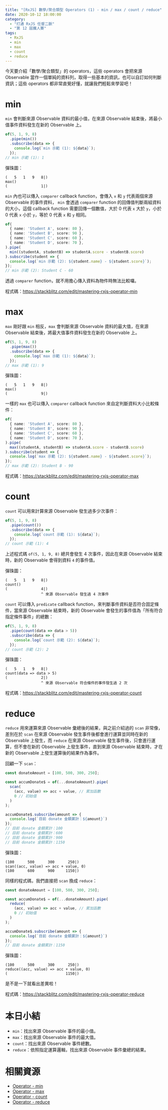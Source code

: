 ```yaml
---
title: "[RxJS] 數學/聚合類型 Operators (1) - min / max / count / reduce"
date: 2020-10-12 18:00:00
category:
  - "打通 RxJS 任督二脈"
  - "第 12 屆鐵人賽"
tags:
  - RxJS
  - min
  - max
  - count
  - reduce
---
```


今天要介紹「數學/聚合類型」的 operators，這些 operators 會把來源 Observable 當作一個單純的資料列，取得一些基本的資訊，也可以自訂如何判斷資訊；這些 operators 都非常直覺好懂，就讓我們輕鬆來學習吧！

<!-- more -->

# min

`min` 會判斷來源 Observable 資料的最小值，在來源 Observable 結束後，將最小值事件資料發生在新的 Observable 上。

```typescript
of(5, 1, 9, 8)
  .pipe(min())
  .subscribe(data => {
    console.log(`min 示範 (1): ${data}`);
  });
// min 示範 (1): 1
```

彈珠圖：

```
(   5   1   9   8|)
max()
(               1|)
```

`min` 內也可以傳入 `comparer` callback function，會傳入 `x` 和 `y` 代表兩個來源 Observable 的事件資料， `min` 會透過 `comparer` function 的回傳值判斷兩組資料的大小，這個 callback function 需要回傳一個數值，大於 0 代表 `x` 大於 `y`，小於 0 代表 `x` 小於 `y`，等於 0 代表 `x` 和 `y` 相同。

```typescript
of(
  { name: 'Student A', score: 80 },
  { name: 'Student B', score: 90 },
  { name: 'Student C', score: 60 },
  { name: 'Student D', score: 70 },
).pipe(
  min((studentA, studentB) => studentA.score - studentB.score)
).subscribe(student => {
  console.log(`min 示範 (2): ${student.name} - ${student.score}`);
});
// min 示範 (2): Student C - 60
```

透過 `comparer` function，就不用擔心傳入資料為物件時無法比較囉。

程式碼：https://stackblitz.com/edit/mastering-rxjs-operator-min

# max

`max` 剛好跟 `min` 相反，`max` 會判斷來源 Observable 資料的最大值，在來源 Observable 結束後，將最大值事件資料發生在新的 Observable 上。

```typescript
of(5, 1, 9, 8)
  .pipe(max())
  .subscribe(data => {
    console.log(`max 示範 (1): ${data}`);
  });
// max 示範 (1): 9
```

彈珠圖：

```
(   5   1   9   8|)
max()
(               9|)
```

一樣的 `max` 也可以傳入 `comparer` callback function 來自定判斷資料大小比較條件：

```typescript
of(
  { name: 'Student A', score: 80 },
  { name: 'Student B', score: 90 },
  { name: 'Student C', score: 60 },
  { name: 'Student D', score: 70 },
).pipe(
  max((studentA, studentB) => studentA.score - studentB.score)
).subscribe(student => {
  console.log(`max 示範 (2): ${student.name} - ${student.score}`);
});
// max 示範 (2): Student B - 90
```

程式碼：https://stackblitz.com/edit/mastering-rxjs-operator-max

# count

`count` 可以用來計算來源 Observable 發生過多少次事件：

```typescript
of(5, 1, 9, 8)
  .pipe(count())
  .subscribe(data => {
    console.log(`count 示範 (1): ${data}`);
  });
// count 示範 (1): 4
```

上述程式碼 `of(5, 1, 9, 8)` 總共會發生 4 次事件，因此在來源 Observable 結束時，新的 Observable 會得到資料 `4` 的事件值。

彈珠圖：

```
(   5   1   9   8|)
count()
(               4|)
                ^ 來源 Observable 發生過 4 次事件
```

`count` 可以傳入 `predicate` callback function，來判斷事件資料是否符合固定條件，當來源 Observable 結束時，新的 Observable 會發生的事件值為「所有符合指定條件事件」的總數：

```typescript
of(5, 1, 9, 8)
  .pipe(count(data => data > 5))
  .subscribe(data => {
    console.log(`count 示範 (2): ${data}`);
  });
// count 示範 (2): 2
```

彈珠圖：

```
(   5   1   9   8|)
count(data => data > 5)
(               2|)
                ^ 來源 Observable 符合條件的事件發生過 2 次
```

程式碼：https://stackblitz.com/edit/mastering-rxjs-operator-count

# reduce

`reduce` 用來運算來源 Observable 彙總後的結果，與之前介紹過的 `scan` 非常像，差別在於 `scan` 在來源 Observable 發生事件後都會進行運算並同時在新的 Observable 上發生，而 `reduce` 在來源 Observable 發生事件後，只會進行運算，但不會在新的 Observable 上發生事件，直到來源 Observable 結束時，才在新的 Observable 上發生運算後的結果作為事件。

回顧一下 `scan`：

```typescript
const donateAmount = [100, 500, 300, 250];

const accumDonate$ = of(...donateAmount).pipe(
  scan(
    (acc, value) => acc + value, // 累加函數
    0 // 初始值
  )
);

accumDonate$.subscribe(amount => {
  console.log(`目前 donate 金額累計：${amount}`)
});
// 目前 donate 金額累計：100
// 目前 donate 金額累計：600
// 目前 donate 金額累計：900
// 目前 donate 金額累計：1150
```

彈珠圖：

```
(100      500      300      250|)
scan((acc, value) => acc + value, 0)
(100      600      900     1150|)
```

同樣的程式碼，我們直接把 `scan` 換成 `reduce`：

```typescript
const donateAmount = [100, 500, 300, 250];

const accumDonate$ = of(...donateAmount).pipe(
  reduce(
    (acc, value) => acc + value, // 累加函數
    0 // 初始值
  )
);

accumDonate$.subscribe(amount => {
  console.log(`目前 donate 金額累計：${amount}`)
});
// 目前 donate 金額累計：1150
```

彈珠圖：

```
(100      500      300      250|)
reduce((acc, value) => acc + value, 0)
(                          1150|)
```

是不是一下就看出差異啦！

程式碼：https://stackblitz.com/edit/mastering-rxjs-operator-reduce

# 本日小結

- `min`：找出來源 Observable 事件的最小值。
- `max`：找出來源 Observable 事件的最大值。
- `count`：找出來源 Observable 事件總數。
- `reduce`：依照指定運算邏輯，找出來源 Observable 事件彙總的結果。

# 相關資源

- [Operator - min](https://rxjs-dev.firebaseapp.com/api/operators/min)
- [Operator - max](https://rxjs-dev.firebaseapp.com/api/operators/max)
- [Operator - count](https://rxjs-dev.firebaseapp.com/api/operators/count)
- [Operator - reduce](https://rxjs-dev.firebaseapp.com/api/operators/reduce)
